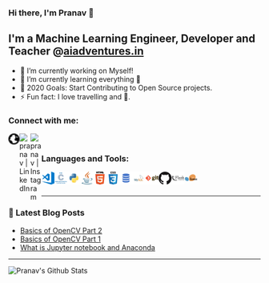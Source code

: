 ### Hi there, I'm Pranav 👋

## I'm a  Machine Learning Engineer, Developer and Teacher @[aiadventures.in][aiadv-website]
- 🔭 I’m currently working on Myself!
- 🌱 I’m currently learning everything 🤣
- 🥅 2020 Goals: Start Contributing to Open Source projects.
- ⚡ Fun fact: I love travelling and 🐶.

### Connect with me:

[<img align="left" alt="pranav" width="22px" src="https://raw.githubusercontent.com/iconic/open-iconic/master/svg/globe.svg" />][website]
[<img align="left" alt="pranav | LinkedIn" width="22px" src="https://cdn.jsdelivr.net/npm/simple-icons@v3/icons/linkedin.svg" />][linkedin]
[<img align="left" alt="pranav | Instagram" width="22px" src="https://cdn.jsdelivr.net/npm/simple-icons@v3/icons/instagram.svg" />][instagram]
<br />

### Languages and Tools:

<img align="left" alt="Visual Studio Code" width="26px" src="https://raw.githubusercontent.com/github/explore/80688e429a7d4ef2fca1e82350fe8e3517d3494d/topics/visual-studio-code/visual-studio-code.png"/>

<img align="left" alt="C" width="26px" src="https://raw.githubusercontent.com/github/explore/80688e429a7d4ef2fca1e82350fe8e3517d3494d/topics/c/c.png" />
<img align="left" alt="Python" width="26px" src="https://raw.githubusercontent.com/github/explore/80688e429a7d4ef2fca1e82350fe8e3517d3494d/topics/python/python.png" />
<img align="left" alt="Java" width="26px" src="https://raw.githubusercontent.com/github/explore/80688e429a7d4ef2fca1e82350fe8e3517d3494d/topics/java/java.png"/>


<img align="left" alt="HTML5" width="26px" src="https://raw.githubusercontent.com/github/explore/80688e429a7d4ef2fca1e82350fe8e3517d3494d/topics/html/html.png" />
<img align="left" alt="CSS3" width="26px" src="https://raw.githubusercontent.com/github/explore/80688e429a7d4ef2fca1e82350fe8e3517d3494d/topics/css/css.png" />

<img align="left" alt="SQL" width="26px" src="https://raw.githubusercontent.com/github/explore/80688e429a7d4ef2fca1e82350fe8e3517d3494d/topics/sql/sql.png" />
<img align="left" alt="MySQL" width="26px" src="https://raw.githubusercontent.com/github/explore/80688e429a7d4ef2fca1e82350fe8e3517d3494d/topics/mysql/mysql.png" />

<img align="left" alt="Git" width="26px" src="https://raw.githubusercontent.com/github/explore/80688e429a7d4ef2fca1e82350fe8e3517d3494d/topics/git/git.png" />
<img align="left" alt="GitHub" width="26px" src="https://raw.githubusercontent.com/github/explore/78df643247d429f6cc873026c0622819ad797942/topics/github/github.png" />

<img align="left" alt="Flask" width="26px" src="https://raw.githubusercontent.com/github/explore/80688e429a7d4ef2fca1e82350fe8e3517d3494d/topics/flask/flask.png" />

<img align="left" alt="Sklearn" width="26px" src="https://raw.githubusercontent.com/github/explore/80688e429a7d4ef2fca1e82350fe8e3517d3494d/topics/scikit-learn/scikit-learn.png"/>


<br />
<br />

---



### 📕 Latest Blog Posts
<!-- BLOG-POST-LIST:START -->
- [Basics of OpenCV Part 2](https://medium.com/@pranavuiih/fundamentals-of-opencv-part-ii-74d5f67a4876)
- [Basics of OpenCV Part 1](https://medium.com/analytics-vidhya/fundamentals-of-opencv-part-i-97b3a5c396e9)
- [What is Jupyter notebook and Anaconda](https://medium.com/datadriveninvestor/anaconda-complete-installation-402d1d1cd29c)
<!-- BLOG-POST-LIST:END -->

---

<img align="left" alt="Pranav's Github Stats" src="https://github-readme-stats.vercel.app/api?username=PranavUikey&show_icons=true&hide_border=true" />

[website]: https://pranavuikey.github.io
[aiadv-website]: https://aiadventures.in/
[twitter]: https://twitter.com/Pranav_Uikey_
[instagram]: https://www.instagram.com/pranav_uikey/
[linkedin]: https://www.linkedin.com/in/pranav-uikey-b49360140/
